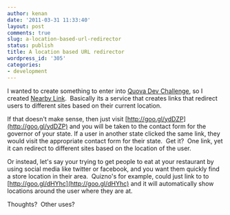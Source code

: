 ```yaml
---
author: kenan
date: '2011-03-31 11:33:40'
layout: post
comments: true
slug: a-location-based-url-redirector
status: publish
title: A location based URL redirector
wordpress_id: '305'
categories:
- development
---
```


I wanted to create something to enter into [Quova Dev
Challenge](http://quovadevchallenge.com/), so I created [Nearby
Link](http://nearbylink.appspot.com).  Basically its a service that creates
links that redirect users to different sites based on their current location.

If that doesn't make sense, then just visit
[http://goo.gl/ydDZP](http://goo.gl/ydDZP) and you will be taken to the
contact form for the governor of your state. If a user in another state
clicked the same link, they would visit the appropriate contact form for their
state.  Get it?  One link, yet it can redirect to different sites based on the
location of the user.

Or instead, let's say your trying to get people to eat at your restaurant by
using social media like twitter or facebook, and you want them quickly find a
store location in their area.  Quizno's for example, could just link to to
[http://goo.gl/dHYhc](http://goo.gl/dHYhc) and it will automatically show
locations around the user where they are at.

Thoughts?  Other uses?


